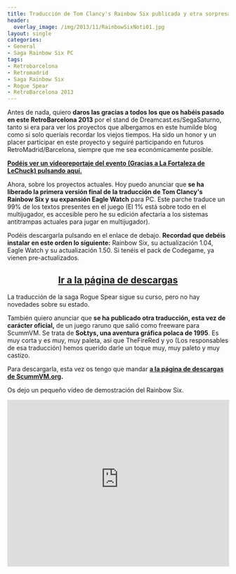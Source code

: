 ```yaml
---
title: Traducción de Tom Clancy's Rainbow Six publicada y otra sorpresa
header:
  overlay_image: /img/2013/11/RainbowSixNoti01.jpg
layout: single
categories:
- General
- Saga Rainbow Six PC
tags:
- Retrobarcelona
- Retromadrid
- Saga Rainbow Six
- Rogue Spear
- RetroBarcelona 2013
---
```

Antes de nada, quiero **daros las gracias a todos los que os habéis pasado en este 
RetroBarcelona 2013** por el stand de Dreamcast.es/SegaSaturno, tanto si era para ver 
los proyectos que albergamos en este humilde blog como si solo queríais recordar los 
viejos tiempos. Ha sido un honor y un placer participar en este proyecto y seguiré 
participando en futuros RetroMadrid/Barcelona, siempre que me sea económicamente posible.

<strong><a href="http://www.youtube.com/watch?v=SQDoPZaQFSY">Podéis ver un videoreportaje 
del evento (Gracias a La Fortaleza de LeChuck) pulsando aquí.</a></strong>

Ahora, sobre los proyectos actuales. Hoy puedo anunciar que **se ha liberado la primera 
versión final de la traducción de Tom Clancy's Rainbow Six y su expansión Eagle Watch** 
para PC. Este parche traduce un 99% de los textos presentes en el juego (El 1% está sobre 
todo en el multijugador, es accesible pero he su edición afectaría a los sistemas 
antitrampas actuales para jugar en multijugador).

Podéis descargarla pulsando en el enlace de debajo. **Recordad que debéis instalar en este 
orden lo siguiente:** Rainbow Six, su actualización 1.04, Eagle Watch y su actualización 
1.50. Si tenéis el pack de Codegame, ya vienen pre-actualizados.  
<h2 style="text-align: center;"><strong><a href="http://tiovictor.romhackhispano.org/saga-rainbow-six-para-pc/descargar/">Ir 
a la página de descargas</a></strong></h2>

La traducción de la saga Rogue Spear sigue su curso, pero no hay novedades sobre su estado.

También quiero anunciar que **se ha publicado otra traducción, esta vez de carácter oficial,** 
de un juego raruno que salió como freeware para ScummVM. Se trata de **SoŁtys, una aventura 
gráfica polaca de 1995**. Es muy corta y es muy, muy paleta, así que TheFireRed y yo 
(Los responsables de esa traducción) hemos querido darle un toque muy, muy paleto y muy 
castizo.

Para descargarla, esta vez os tengo que 
mandar <strong><a href="http://prdownloads.sourceforge.net/scummvm/soltys-es-v1.0.zip?download" target="_blank">a la página de descargas de ScummVM.org</a>.</strong>

Os dejo un pequeño vídeo de demostración del Rainbow Six.

<center><iframe width="505" height="379" src="https://www.youtube-nocookie.com/embed/tByfu3q1QMc?rel=0" frameborder="0" allow="accelerometer; autoplay; encrypted-media; gyroscope; picture-in-picture" allowfullscreen></iframe></center>
